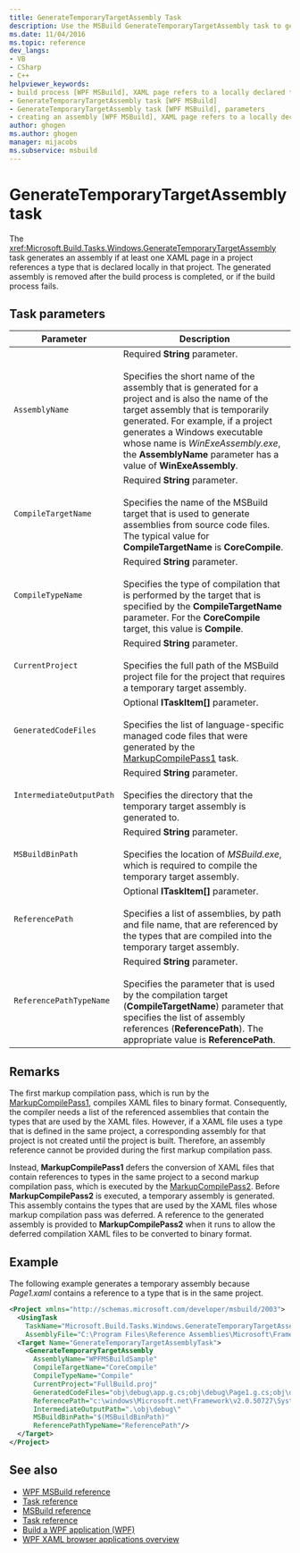```yaml
---
title: GenerateTemporaryTargetAssembly Task
description: Use the MSBuild GenerateTemporaryTargetAssembly task to generate an assembly if a project references a type that is declared locally.
ms.date: 11/04/2016
ms.topic: reference
dev_langs:
- VB
- CSharp
- C++
helpviewer_keywords:
- build process [WPF MSBuild], XAML page refers to a locally declared type
- GenerateTemporaryTargetAssembly task [WPF MSBuild]
- GenerateTemporaryTargetAssembly task [WPF MSBuild], parameters
- creating an assembly [WPF MSBuild], XAML page refers to a locally declared type
author: ghogen
ms.author: ghogen
manager: mijacobs
ms.subservice: msbuild
---
```

# GenerateTemporaryTargetAssembly task

The <xref:Microsoft.Build.Tasks.Windows.GenerateTemporaryTargetAssembly> task generates an assembly if at least one XAML page in a project references a type that is declared locally in that project. The generated assembly is removed after the build process is completed, or if the build process fails.

## Task parameters

| Parameter | Description |
|--------------------------| - |
| `AssemblyName` | Required **String** parameter.<br /><br /> Specifies the short name of the assembly that is generated for a project and is also the name of the target assembly that is temporarily generated. For example, if a project generates a Windows executable whose name is *WinExeAssembly.exe*, the **AssemblyName** parameter has a value of **WinExeAssembly**. |
| `CompileTargetName` | Required **String** parameter.<br /><br /> Specifies the name of the MSBuild target that is used to generate assemblies from source code files. The typical value for **CompileTargetName** is **CoreCompile**. |
| `CompileTypeName` | Required **String** parameter.<br /><br /> Specifies the type of compilation that is performed by the target that is specified by the **CompileTargetName** parameter. For the **CoreCompile** target, this value is **Compile**. |
| `CurrentProject` | Required **String** parameter.<br /><br /> Specifies the full path of the MSBuild project file for the project that requires a temporary target assembly. |
| `GeneratedCodeFiles` | Optional **ITaskItem[]** parameter.<br /><br /> Specifies the list of language-specific managed code files that were generated by the [MarkupCompilePass1](../msbuild/markupcompilepass1-task.md) task. |
| `IntermediateOutputPath` | Required **String** parameter.<br /><br /> Specifies the directory that the temporary target assembly is generated to. |
| `MSBuildBinPath` | Required **String** parameter.<br /><br /> Specifies the location of *MSBuild.exe*, which is required to compile the temporary target assembly. |
| `ReferencePath` | Optional **ITaskItem[]** parameter.<br /><br /> Specifies a list of assemblies, by path and file name, that are referenced by the types that are compiled into the temporary target assembly. |
| `ReferencePathTypeName` | Required **String** parameter.<br /><br /> Specifies the parameter that is used by the compilation target (**CompileTargetName**) parameter that specifies the list of assembly references (**ReferencePath**). The appropriate value is **ReferencePath**. |

## Remarks

The first markup compilation pass, which is run by the [MarkupCompilePass1](../msbuild/markupcompilepass1-task.md), compiles XAML files to binary format. Consequently, the compiler needs a list of the referenced assemblies that contain the types that are used by the XAML files. However, if a XAML file uses a type that is defined in the same project, a corresponding assembly for that project is not created until the project is built. Therefore, an assembly reference cannot be provided during the first markup compilation pass.

Instead, **MarkupCompilePass1** defers the conversion of XAML files that contain references to types in the same project to a second markup compilation pass, which is executed by the [MarkupCompilePass2](../msbuild/markupcompilepass2-task.md). Before **MarkupCompilePass2** is executed, a temporary assembly is generated. This assembly contains the types that are used by the XAML files whose markup compilation pass was deferred. A reference to the generated assembly is provided to **MarkupCompilePass2** when it runs to allow the deferred compilation XAML files to be converted to binary format.

## Example

The following example generates a temporary assembly because *Page1.xaml* contains a reference to a type that is in the same project.

```xml
<Project xmlns="http://schemas.microsoft.com/developer/msbuild/2003">
  <UsingTask
    TaskName="Microsoft.Build.Tasks.Windows.GenerateTemporaryTargetAssembly"
    AssemblyFile="C:\Program Files\Reference Assemblies\Microsoft\Framework\v3.0\PresentationBuildTasks.dll" />
  <Target Name="GenerateTemporaryTargetAssemblyTask">
    <GenerateTemporaryTargetAssembly
      AssemblyName="WPFMSBuildSample"
      CompileTargetName="CoreCompile"
      CompileTypeName="Compile"
      CurrentProject="FullBuild.proj"
      GeneratedCodeFiles="obj\debug\app.g.cs;obj\debug\Page1.g.cs;obj\debug\Page2.g.cs"
      ReferencePath="c:\windows\Microsoft.net\Framework\v2.0.50727\System.dll;C:\Program Files\Reference Assemblies\Microsoft\WinFx\v3.0\PresentationCore.dll;C:\Program Files\Reference Assemblies\Microsoft\WinFx\v3.0\PresentationFramework.dll;C:\Program Files\Reference Assemblies\Microsoft\WinFx\v3.0\WindowsBase.dll"
      IntermediateOutputPath=".\obj\debug\"
      MSBuildBinPath="$(MSBuildBinPath)"
      ReferencePathTypeName="ReferencePath"/>
  </Target>
</Project>
```

## See also

- [WPF MSBuild reference](../msbuild/wpf-msbuild-reference.md)
- [Task reference](../msbuild/wpf-msbuild-task-reference.md)
- [MSBuild reference](../msbuild/msbuild-reference.md)
- [Task reference](../msbuild/msbuild-task-reference.md)
- [Build a WPF application (WPF)](/dotnet/framework/wpf/app-development/building-a-wpf-application-wpf)
- [WPF XAML browser applications overview](/dotnet/framework/wpf/app-development/wpf-xaml-browser-applications-overview)

